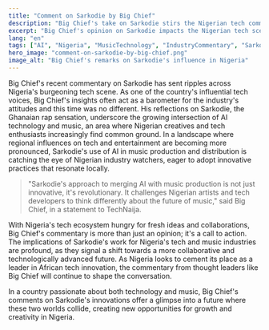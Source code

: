 ```yaml
---
title: "Comment on Sarkodie by Big Chief"
description: "Big Chief's take on Sarkodie stirs the Nigerian tech community."
excerpt: "Big Chief's opinion on Sarkodie impacts the Nigerian tech scene."
lang: "en"
tags: ["AI", "Nigeria", "MusicTechnology", "IndustryCommentary", "Sarkodie"]
hero_image: "comment-on-sarkodie-by-big-chief.png"
image_alt: "Big Chief's remarks on Sarkodie's influence in Nigeria"
---
```


Big Chief's recent commentary on Sarkodie has sent ripples across Nigeria's burgeoning tech scene. As one of the country's influential tech voices, Big Chief's insights often act as a barometer for the industry's attitudes and this time was no different. His reflections on Sarkodie, the Ghanaian rap sensation, underscore the growing intersection of AI technology and music, an area where Nigerian creatives and tech enthusiasts increasingly find common ground. In a landscape where regional influences on tech and entertainment are becoming more pronounced, Sarkodie's use of AI in music production and distribution is catching the eye of Nigerian industry watchers, eager to adopt innovative practices that resonate locally.

> "Sarkodie's approach to merging AI with music production is not just innovative, it's revolutionary. It challenges Nigerian artists and tech developers to think differently about the future of music," said Big Chief, in a statement to TechNaija.

With Nigeria's tech ecosystem hungry for fresh ideas and collaborations, Big Chief's commentary is more than just an opinion; it's a call to action. The implications of Sarkodie's work for Nigeria's tech and music industries are profound, as they signal a shift towards a more collaborative and technologically advanced future. As Nigeria looks to cement its place as a leader in African tech innovation, the commentary from thought leaders like Big Chief will continue to shape the conversation.

In a country passionate about both technology and music, Big Chief's comments on Sarkodie's innovations offer a glimpse into a future where these two worlds collide, creating new opportunities for growth and creativity in Nigeria.